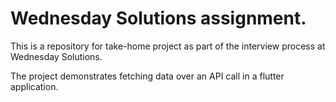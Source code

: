 # Wednesday Solutions assignment.

This is a repository for take-home project as part of the interview process at Wednesday Solutions.

The project demonstrates fetching data over an API call in a flutter application.
